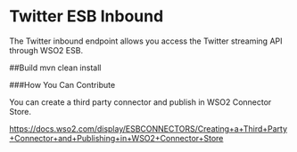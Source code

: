 # Twitter ESB Inbound

The Twitter inbound endpoint allows you access the Twitter streaming API through WSO2 ESB.

##Build
mvn clean install

###How You Can Contribute

You can create a third party connector and publish in WSO2 Connector Store.

https://docs.wso2.com/display/ESBCONNECTORS/Creating+a+Third+Party+Connector+and+Publishing+in+WSO2+Connector+Store

